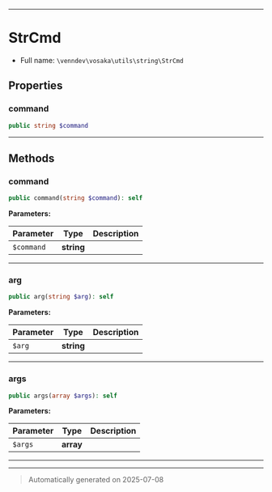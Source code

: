 ***

# StrCmd





* Full name: `\venndev\vosaka\utils\string\StrCmd`



## Properties


### command



```php
public string $command
```






***

## Methods


### command



```php
public command(string $command): self
```








**Parameters:**

| Parameter | Type | Description |
|-----------|------|-------------|
| `$command` | **string** |  |





***

### arg



```php
public arg(string $arg): self
```








**Parameters:**

| Parameter | Type | Description |
|-----------|------|-------------|
| `$arg` | **string** |  |





***

### args



```php
public args(array $args): self
```








**Parameters:**

| Parameter | Type | Description |
|-----------|------|-------------|
| `$args` | **array** |  |





***

***
> Automatically generated on 2025-07-08

